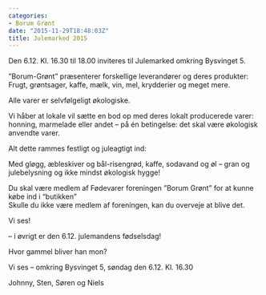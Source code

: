 ```yaml
---
categories:
- Borum Grønt
date: "2015-11-29T18:48:03Z"
title: Julemarked 2015
---
```


Den 6.12. Kl. 16.30 til 18.00 inviteres til Julemarked omkring Bysvinget 5.

”Borum-Grønt” præsenterer forskellige leverandører og deres produkter: Frugt, grøntsager, kaffe, mælk, vin, mel, krydderier og meget mere.

Alle varer er selvfølgeligt økologiske.

Vi håber at lokale vil sætte en bod op med deres lokalt producerede varer: honning, marmelade eller andet – på én betingelse: det skal være økologisk anvendte varer.

Alt dette rammes festligt og juleagtigt ind:

Med gløgg, æbleskiver og bål-risengrød, kaffe, sodavand og øl – gran og julebelysning og ikke mindst økologisk hygge!

 Du skal være medlem af Fødevarer foreningen ”Borum Grønt” for at kunne købe ind i “butikken”  
Skulle du ikke være medlem af foreningen, kan du overveje at blive det.

 Vi ses!

– i øvrigt er den 6.12. julemandens fødselsdag! 

Hvor gammel bliver han mon?

 Vi ses – omkring Bysvinget 5, søndag den 6.12. Kl. 16.30

Johnny, Sten, Søren og Niels